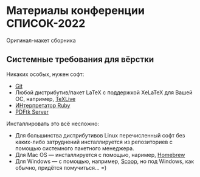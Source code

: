 # Материалы конференции СПИСОК-2022

Оригинал-макет сборника

## Системные требования для вёрстки

Никаких особых, нужен софт:

* [Git](https://git-scm.com/)
* Любой дистрибутив/пакет LaTeX с поддержкой XeLaTeX для Вашей ОС, например, [TeXLive](https://www.tug.org/texlive/)
* [ИНтерпретатор Ruby](https://www.ruby-lang.org/)
* [PDFtk Server](https://en.wikipedia.org/wiki/PDFtk)

Инсталлировать это всё несложно:
* Для большинства дистрибутивов Linux перечисленный софт без каких-либо затруднений инсталлируется из репозиториев с помощью системного пакетного менеджера.
* Для Mac OS — инсталлируется с помощью, наример, [Homebrew](https://brew.sh/)
* Для Windows — с помощью, например, [Scoop](https://scoop.sh/), но под Windows, как обычно, придётся помучиться... =)
